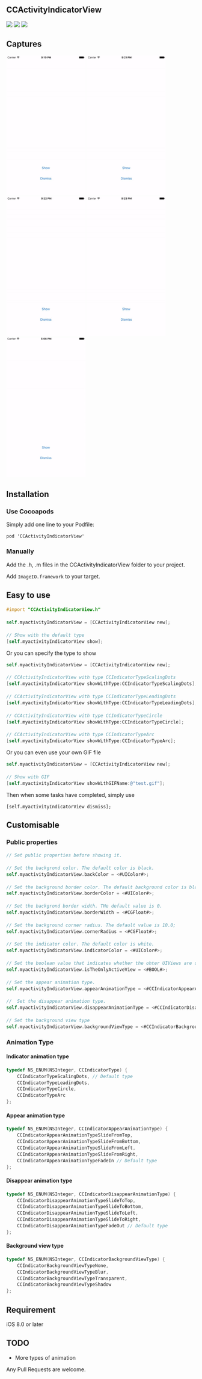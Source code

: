 ## CCActivityIndicatorView

[![](https://img.shields.io/badge/license-MIT-blue.svg)](https://github.com/Cokile/CCActivityIndicatorView/blob/master/Licence)
[![](https://img.shields.io/github/release/Cokile/CCActivityIndicatorView.svg)](https://github.com/Cokile/CCActivityIndicatorView/releases)
[![](http://img.shields.io/cocoapods/v/CCActivityIndicatorView.svg)](http://cocoapods.org/pods/CCActivityIndicatorView)



## Captures

<img src=Captures/capture1.gif width=210 height=372>
<img src=Captures/capture2.gif width=210 height=372>
<img src=Captures/capture3.gif width=210 height=372>
<img src=Captures/capture4.gif width=210 height=372>
<img src=Captures/capture5.gif width=210 height=372>

## Installation

### Use Cocoapods

Simply add one line to your Podfile:

```
pod 'CCActivityIndicatorView'
```

### Manually 

Add the .h, .m files in the CCActivityIndicatorView folder to your project.

Add `ImageIO.framework` to your target.



## Easy to use 

```objective-c
#import "CCActivityIndicatorView.h"

self.myactivityIndicatorView = [CCActivityIndicatorView new];

// Show with the default type
[self.myactivityIndicatorView show];
```

Or you can specify the type to show

```objective-c
self.myactivityIndicatorView = [CCActivityIndicatorView new];

// CCActivityIndicatorView with type CCIndicatorTypeScalingDots
[self.myactivityIndicatorView showWithType:CCIndicatorTypeScalingDots];

// CCActivityIndicatorView with type CCIndicatorTypeLeadingDots
[self.myactivityIndicatorView showWithType:CCIndicatorTypeLeadingDots];

// CCActivityIndicatorView with type CCIndicatorTypeCircle
[self.myactivityIndicatorView showWithType:CCIndicatorTypeCircle];

// CCActivityIndicatorView with type CCIndicatorTypeArc
[self.myactivityIndicatorView showWithType:CCIndicatorTypeArc];
```

Or you can even use your own GIF file

```objective-c
self.myactivityIndicatorView = [CCActivityIndicatorView new];

// Show with GIF
[self.myactivityIndicatorView showWithGIFName:@"test.gif"];
```

Then when some tasks have completed,  simply use

```
[self.myactivityIndicatorView dismiss];
```



## Customisable

###  Public properties

```objective-c
// Set public properties before showing it.

// Set the backgrond color. The default color is black.
self.myactivityIndicatorView.backColor = <#UIColor#>;

// Set the background border color. The default background color is black.
self.myactivityIndicatorView.borderColor = <#UIColor#>;

// Set the backgrond border width. THe default value is 0.
self.myactivityIndicatorView.borderWidth = <#CGFloat#>;

// Set the background corner radius. The default value is 10.0;
self.myactivityIndicatorView.cornerRadius = <#CGFloat#>;

// Set the indicator color. The default color is white.
self.myactivityIndicatorView.indicatorColor = <#UIColor#>;

// Set the boolean value that indicates whether the ohter UIViews are user-interactable. The default value is YES.
self.myactivityIndicatorView.isTheOnlyActiveView = <#BOOL#>;

// Set the appear animation type.
self.myactivityIndicatorView.appearAnimationType = <#CCIndicatorAppearAnimationType#>;

//  Set the disappear animation type.
self.myactivityIndicatorView.disappearAnimationType = <#CCIndicatorDisappearAnimationType#>;

// Set the background view type
self.myactivityIndicatorView.backgroundViewType = <#CCIndicatorBackgroundViewType#>;
```

### Animation Type

#### Indicator animation type

```objective-c
typedef NS_ENUM(NSInteger, CCIndicatorType) {
    CCIndicatorTypeScalingDots, // Default type
    CCIndicatorTypeLeadingDots,
    CCIndicatorTypeCircle,
    CCIndicatorTypeArc
};
```
#### Appear animation type

```objective-c
typedef NS_ENUM(NSInteger, CCIndicatorAppearAnimationType) {
    CCIndicatorAppearAnimationTypeSlideFromTop,
    CCIndicatorAppearAnimationTypeSlideFromBottom,
    CCIndicatorAppearAnimationTypeSlideFromLeft,
    CCIndicatorAppearAnimationTypeSlideFromRight,
    CCIndicatorAppearAnimationTypeFadeIn // Default type
};
```
#### Disappear animation type

```objective-c
typedef NS_ENUM(NSInteger, CCIndicatorDisappearAnimationType) {
    CCIndicatorDisappearAnimationTypeSlideToTop,
    CCIndicatorDisappearAnimationTypeSlideToBottom,
    CCIndicatorDisappearAnimationTypeSlideToLeft,
    CCIndicatorDisappearAnimationTypeSlideToRight,
    CCIndicatorDisappearAnimationTypeFadeOut // Default type
};
```

#### Background view type

```objective-c
typedef NS_ENUM(NSInteger, CCIndicatorBackgroundViewType) {
    CCIndicatorBackgroundViewTypeNone,
    CCIndicatorBackgroundViewTypeBlur,
    CCIndicatorBackgroundViewTypeTransparent,
    CCIndicatorBackgroundViewTypeShadow
};
```



## Requirement

iOS 8.0 or later



## TODO

* More types of animation



Any Pull Requests are welcome.

